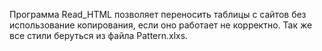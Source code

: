 Программа Read_HTML позволяет переносить таблицы с сайтов без использование копирования, если оно работает не корректно. Так же все стили беруться из файла Pattern.xlxs.

